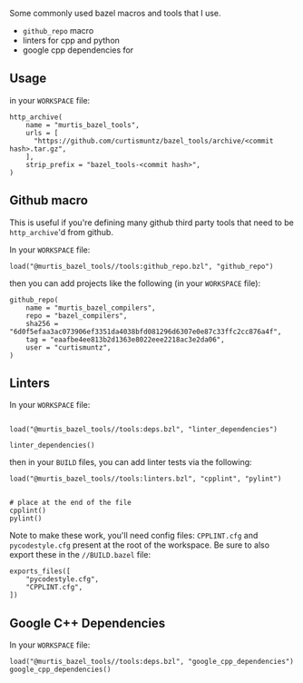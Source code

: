 Some commonly used bazel macros and tools that I use.

* `github_repo` macro
* linters for cpp and python
* google cpp dependencies for

## Usage


in your `WORKSPACE` file:

```
http_archive(
    name = "murtis_bazel_tools",
    urls = [
      "https://github.com/curtismuntz/bazel_tools/archive/<commit hash>.tar.gz",
    ],
    strip_prefix = "bazel_tools-<commit hash>",
)
```

## Github macro
This is useful if you're defining many github third party tools that need to be `http_archive`'d from github.

In your `WORKSPACE` file:
```
load("@murtis_bazel_tools//tools:github_repo.bzl", "github_repo")
```

then you can add projects like the following (in your `WORKSPACE` file):

```
github_repo(
    name = "murtis_bazel_compilers",
    repo = "bazel_compilers",
    sha256 = "6d0f5efaa3ac073906ef3351da4038bfd081296d6307e0e87c33ffc2cc876a4f",
    tag = "eaafbe4ee813b2d1363e8022eee2218ac3e2da06",
    user = "curtismuntz",
)
```

## Linters

In your `WORKSPACE` file:
```

load("@murtis_bazel_tools//tools:deps.bzl", "linter_dependencies")

linter_dependencies()
```

then in your `BUILD` files, you can add linter tests via the following:

```
load("@murtis_bazel_tools//tools:linters.bzl", "cpplint", "pylint")


# place at the end of the file
cpplint()
pylint()
```

Note to make these work, you'll need config files: `CPPLINT.cfg` and `pycodestyle.cfg` present at the root of the workspace. Be sure to also export these in the `//BUILD.bazel` file:

```
exports_files([
    "pycodestyle.cfg",
    "CPPLINT.cfg",
])
```

## Google C++ Dependencies

In your `WORKSPACE` file:

```
load("@murtis_bazel_tools//tools:deps.bzl", "google_cpp_dependencies")
google_cpp_dependencies()
```
